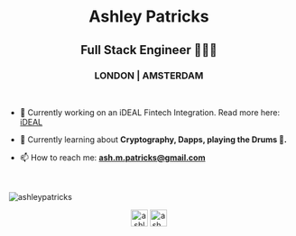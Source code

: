 <h1 align="center">Ashley Patricks</h1>
<h2 align="center">Full Stack Engineer 👨🏿‍💻</h2>
<h3 align="center">LONDON | AMSTERDAM</h3>
<br />

- 🔭 Currently working on an iDEAL Fintech Integration. Read more here: [iDEAL](https://www.ideal.nl/en/)

- 🌱 Currently learning about **Cryptography, Dapps, playing the Drums 🥁.**

- 📫 How to reach me: **ash.m.patricks@gmail.com**

<br />


<p>&nbsp;<img align="center" src="https://github-readme-stats.vercel.app/api?username=ashleypatricks&show_icons=true" alt="ashleypatricks" /></p>

<p align="center">
<a href="https://linkedin.com/in/ashleypatricks" target="blank"><img align="center" src="https://cdn.jsdelivr.net/npm/simple-icons@3.0.1/icons/linkedin.svg" alt="ashleypatricks" height="30" width="30" /></a>
<a href="https://instagram.com/ash_patricks" target="blank"><img align="center" src="https://cdn.jsdelivr.net/npm/simple-icons@3.0.1/icons/instagram.svg" alt="ash_patricks" height="30" width="30" /></a>
</p>


[website]: https://ashleypatricks.com
[instagram]: https://instagram.com/ash_patricks
[linkedin]: https://linkedin.com/in/ashleypatricks
